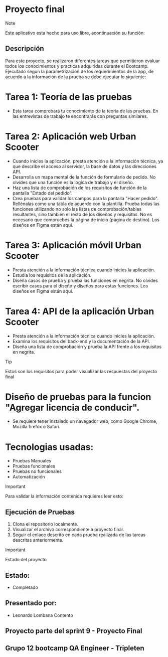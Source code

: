 # Proyecto final 
> [!NOTE]
> Este aplicativo esta hecho para uso libre, acontinuación su función:

## Descripción
Para este proyecto, se realizaron diferentes tareas que permitieron evaluar todos los conocimientos y practicas adquiridas durante el Bootcamp.
Ejecutado segun la parametrización de los requerimientos de la app, de acuerdo a la información de la prueba se debe ejecutar lo siguiente:

# Tarea 1: Teoría de las pruebas
- Esta tarea comprobará tu conocimiento de la teoría de las pruebas. En las entrevistas de trabajo te encontrarás con preguntas similares.
# Tarea 2: Aplicación web Urban Scooter
- Cuando inicies la aplicación, presta atención a la información técnica, ya que describe el acceso al servidor, la base de datos y las direcciones API.
- Desarrolla un mapa mental de la función de formulario de pedido. No olvides que una función es la lógica de trabajo y el diseño.
- Haz una lista de comprobación de los requisitos de función de la pantalla "Estado del pedido".
- Crea pruebas para validar los campos para la pantalla "Hacer pedido". Rellénalas como una tabla de acuerdo con la plantilla. Prueba todas las funciones utilizando no solo las listas de comprobación/tablas resultantes, sino también el resto de los diseños y requisitos. No es necesario que compruebes la página de inicio (página de destino). Los diseños en Figma están aquí.
# Tarea 3: Aplicación móvil Urban Scooter
- Presta atención a la información técnica cuando inicies la aplicación.
- Estudia los requisitos de la aplicación.
- Diseña casos de prueba y prueba las funciones en negrita. No olvides escribir casos para el diseño y diseños para estas funciones. Los diseños en Figma están aquí.
# Tarea 4: API de la aplicación Urban Scooter
- Presta atención a la información técnica cuando inicies la aplicación.
- Examina los requisitos del back-end y la documentación de la API.
- Diseña una lista de comprobación y prueba la API frente a los requisitos en negrita.

> [!TIP]
> Estos son los requisitos para poder visualizar las respuestas del proyecto final

# Diseño de pruebas para la funcion "Agregar licencia de conducir".
- Se requiere tener instalado un navegador web, como Google Chrome, Mozilla firefox o Safari.

# Tecnologias usadas:
- Pruebas Manuales
- Pruebas funcionales
- Pruebas no funcionales
- Automatización

> [!IMPORTANT]
> Para validar la información contenida requieres leer esto:

## Ejecución de Pruebas 
1. Clona el repositorio localmente.
2. Visualizar el archivo correspondiente a proyecto final.
3. Seguir el enlace descrito en cada prueba realizada de las tareas descritas anteriormente.

> [!IMPORTANT]
> Estado del proyecto

## Estado:
- Completado

## Presentado por:
- Leonardo Lombana Contento

## Proyecto parte del sprint 9 - Proyecto Final
## Grupo 12 bootcamp QA Engineer - Tripleten
